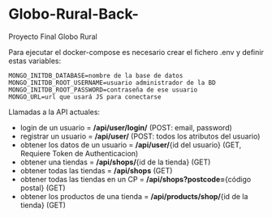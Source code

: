 # Globo-Rural-Back-

Proyecto Final Globo Rural

Para ejecutar el docker-compose es necesario crear el fichero .env y definir estas variables:

```
MONGO_INITDB_DATABASE=nombre de la base de datos
MONGO_INITDB_ROOT_USERNAME=usuario administrador de la BD
MONGO_INITDB_ROOT_PASSWORD=contraseña de ese usuario
MONGO_URL=url que usará JS para conectarse
```

Llamadas a la API actuales:

- login de un usuario = **/api/user/login/** (POST: email, password)
- registrar un usuario = **/api/user/** (POST: todos los atributos del usuario)
- obtener los datos de un usuario = **/api/user/**{id del usuario} (GET, Requiere Token de Authenticacion)
- obtener una tiendas = **/api/shops/**{id de la tienda} (GET)
- obtener todas las tiendas = **/api/shops** (GET)
- obtener todas las tiendas en un CP = **/api/shops?postcode=**{código postal} (GET)
- obtener los productos de una tienda = **/api/products/shop/**{id de la tienda} (GET)
